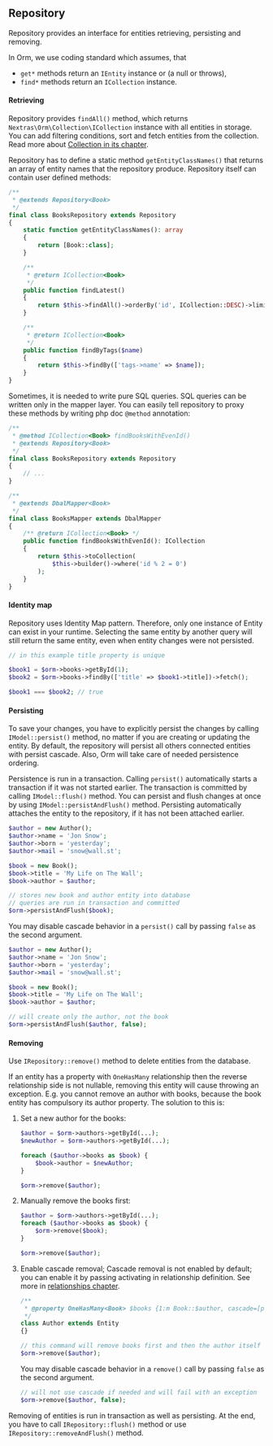 ## Repository

Repository provides an interface for entities retrieving, persisting and removing.

<div class="advice">

In Orm, we use coding standard which assumes, that
- `get*` methods return an `IEntity` instance or (a null or throws),
- `find*` methods return an `ICollection` instance.
</div>

#### Retrieving

Repository provides `findAll()` method, which returns `Nextras\Orm\Collection\ICollection` instance with all entities in storage. You can add filtering conditions, sort and fetch entities from the collection. Read more about [Collection in its chapter](collection).

Repository has to define a static method `getEntityClassNames()` that returns an array of entity names that the repository produce. Repository itself can contain user defined methods:

```php
/**
 * @extends Repository<Book>
 */
final class BooksRepository extends Repository
{
	static function getEntityClassNames(): array
	{
		return [Book::class];
	}

	/**
	 * @return ICollection<Book>
	 */
	public function findLatest()
	{
		return $this->findAll()->orderBy('id', ICollection::DESC)->limitBy(3);
	}

	/**
	 * @return ICollection<Book>
	 */
	public function findByTags($name)
	{
		return $this->findBy(['tags->name' => $name]);
	}
}
```

Sometimes, it is needed to write pure SQL queries. SQL queries can be written only in the mapper layer. You can easily tell repository to proxy these methods by writing php doc `@method` annotation:

```php
/**
 * @method ICollection<Book> findBooksWithEvenId()
 * @extends Repository<Book>
 */
final class BooksRepository extends Repository
{
	// ...
}

/**
 * @extends DbalMapper<Book>
 */
final class BooksMapper extends DbalMapper
{
	/** @return ICollection<Book> */
	public function findBooksWithEvenId(): ICollection
	{
		return $this->toCollection(
			$this->builder()->where('id % 2 = 0')
		);
	}
}
```

#### Identity map

Repository uses Identity Map pattern. Therefore, only one instance of Entity can exist in your runtime. Selecting the same entity by another query will still return the same entity, even when entity changes were not persisted.

```php
// in this example title property is unique

$book1 = $orm->books->getById(1);
$book2 = $orm->books->findBy(['title' => $book1->title])->fetch();

$book1 === $book2; // true
```

#### Persisting

To save your changes, you have to explicitly persist the changes by calling `IModel::persist()` method, no matter if you are creating or updating the entity. By default, the repository will persist all others connected entities with persist cascade. Also, Orm will take care of needed persistence ordering.

Persistence is run in a transaction. Calling `persist()` automatically starts a transaction if it was not started earlier. The transaction is committed by calling `IModel::flush()` method. You can persist and flush changes at once by using `IModel::persistAndFlush()` method. Persisting automatically attaches the entity to the repository, if it has not been attached earlier.

```php
$author = new Author();
$author->name = 'Jon Snow';
$author->born = 'yesterday';
$author->mail = 'snow@wall.st';

$book = new Book();
$book->title = 'My Life on The Wall';
$book->author = $author;

// stores new book and author entity into database
// queries are run in transaction and committed
$orm->persistAndFlush($book);

```

You may disable cascade behavior in a `persist()` call by passing `false` as the second argument.

```php
$author = new Author();
$author->name = 'Jon Snow';
$author->born = 'yesterday';
$author->mail = 'snow@wall.st';

$book = new Book();
$book->title = 'My Life on The Wall';
$book->author = $author;

// will create only the author, not the book
$orm->persistAndFlush($author, false);
```

#### Removing

Use `IRepository::remove()` method to delete entities from the database.

If an entity has a property with `OneHasMany` relationship then the reverse relationship side is not nullable, removing this entity will cause throwing an exception. E.g. you cannot remove an author with books, because the book entity has compulsory its author property. The solution to this is:

1) Set a new author for the books:

	```php
	$author = $orm->authors->getById(...);
	$newAuthor = $orm->authors->getById(...);

	foreach ($author->books as $book) {
		$book->author = $newAuthor;
	}

	$orm->remove($author);
	```

2) Manually remove the books first:

	```php
	$author = $orm->authors->getById(...);
	foreach ($author->books as $book) {
		$orm->remove($book);
	}

	$orm->remove($author);
	```

3) Enable cascade removal; Cascade removal is not enabled by default; you can enable it by passing activating in relationship definition. See more in [relationships chapter](Relationships).

	```php
	/**
	 * @property OneHasMany<Book> $books {1:m Book::$author, cascade=[persist, remove]}
	 */
	class Author extends Entity
	{}

	// this command will remove books first and then the author itself
	$orm->remove($author);
	```

	You may disable cascade behavior in a `remove()` call by passing `false` as the second argument.

	```php
	// will not use cascade if needed and will fail with an exception
	$orm->remove($author, false);
	```


Removing of entities is run in transaction as well as persisting. At the end, you have to call `IRepository::flush()` method or use `IRepository::removeAndFlush()` method.
